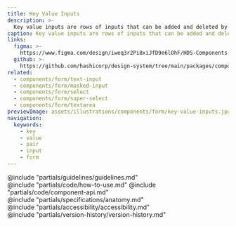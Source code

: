 ```yaml
---
title: Key Value Inputs
description: >-
  Key value inputs are rows of inputs that can be added and deleted by end users.
caption: Key value inputs are rows of inputs that can be added and deleted by end users.
links:
  figma: >-
    https://www.figma.com/design/iweq3r2Pi8xiJfD9e6lOhF/HDS-Components-v2.0?node-id=67397-98270&t=w8xQlWxzH7bwXLe2-1
  github: >-
    https://github.com/hashicorp/design-system/tree/main/packages/components/src/components/hds/form/masked-input
related:
  - components/form/text-input
  - components/form/masked-input
  - components/form/select
  - components/form/super-select
  - components/form/textarea
previewImage: assets/illustrations/components/form/key-value-inputs.jpg
navigation:
  keywords:
    - key
    - value
    - pair
    - input
    - form
---
```


<section data-tab="Guidelines">
  @include "partials/guidelines/guidelines.md"
</section>

<section data-tab="Code">
  @include "partials/code/how-to-use.md"
  @include "partials/code/component-api.md"
</section>

<section data-tab="Specifications">
  @include "partials/specifications/anatomy.md"
</section>

<section data-tab="Accessibility">
  @include "partials/accessibility/accessibility.md"
</section>

<section data-tab="Version history">
  @include "partials/version-history/version-history.md"
</section>
